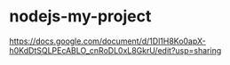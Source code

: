 # nodejs-my-project

https://docs.google.com/document/d/1Dl1H8Ko0apX-h0KdDtSQLPEcABLO_cnRoDL0xL8GkrU/edit?usp=sharing
